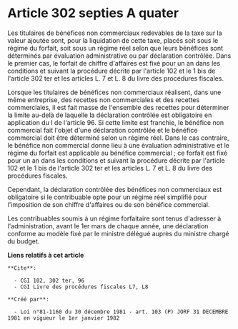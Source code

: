 # Article 302 septies A quater

Les titulaires de bénéfices non commerciaux redevables de la taxe sur la valeur ajoutée sont, pour la liquidation de cette
taxe, placés soit sous le régime du forfait, soit sous un régime réel selon que leurs bénéfices sont déterminés par
évaluation administrative ou par déclaration contrôlée. Dans le premier cas, le forfait de chiffre d'affaires est fixé pour
un an dans les conditions et suivant la procédure décrite par l'article 102 et le 1 bis de l'article 302 ter et les articles
L. 7 et L. 8 du livre des procédures fiscales.

Lorsque les titulaires de bénéfices non commerciaux réalisent, dans une même entreprise, des recettes non commerciales et des
recettes commerciales, il est fait masse de l'ensemble des recettes pour déterminer la limite au-delà de laquelle la
déclaration contrôlée est obligatoire en application du I de l'article 96. Si cette limite est franchie, le bénéfice non
commercial fait l'objet d'une déclaration contrôlée et le bénéfice commercial doit être déterminé selon un régime réel. Dans
le cas contraire, le bénéfice non commercial donne lieu à une évaluation administrative et le régime du forfait est
applicable au bénéfice commercial ; ce forfait est fixé pour un an dans les conditions et suivant la procédure décrite par
l'article 102 et le 1 bis de l'article 302 ter et les articles L. 7 et L. 8 du livre des procédures fiscales.

Cependant, la déclaration contrôlée des bénéfices non commerciaux est obligatoire si le contribuable opte pour un régime réel
simplifié pour l'imposition de son chiffre d'affaires ou de son bénéfice commercial.

Les contribuables soumis à un régime forfaitaire sont tenus d'adresser à l'administration, avant le 1er mars de chaque année,
une déclaration conforme au modèle fixé par le ministre délégué auprès du ministre chargé du budget.

**Liens relatifs à cet article**

	**Cite**:

	  - CGI 102, 302 ter, 96
	  - CGI Livre des procédures fiscales L7, L8

	**Créé par**:

	  - Loi n°81-1160 du 30 décembre 1981 - art. 103 (P) JORF 31 DECEMBRE 1981 en vigueur le 1er janvier 1982
